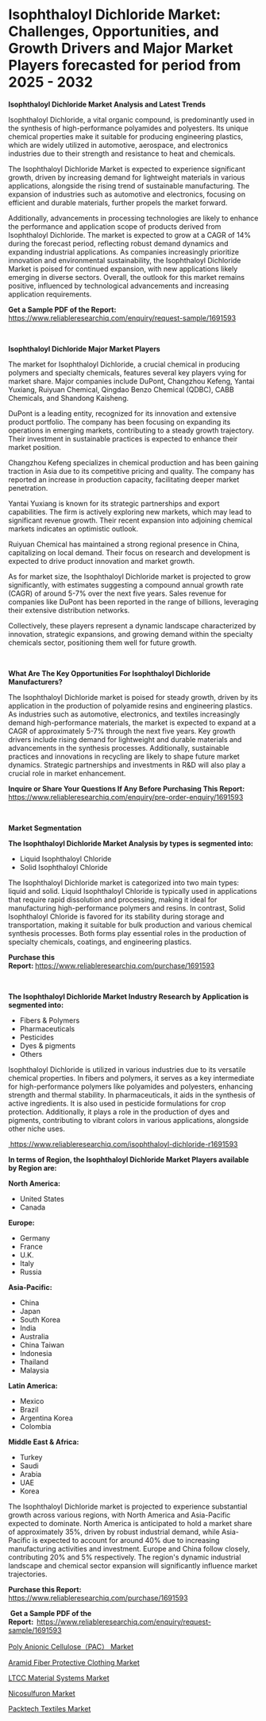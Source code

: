 <p><h1>Isophthaloyl Dichloride Market: Challenges, Opportunities, and Growth Drivers and Major Market Players forecasted for period from 2025 - 2032</h1></p><p><strong>Isophthaloyl Dichloride Market Analysis and Latest Trends</strong></p>
<p><p>Isophthaloyl Dichloride, a vital organic compound, is predominantly used in the synthesis of high-performance polyamides and polyesters. Its unique chemical properties make it suitable for producing engineering plastics, which are widely utilized in automotive, aerospace, and electronics industries due to their strength and resistance to heat and chemicals. </p><p>The Isophthaloyl Dichloride Market is expected to experience significant growth, driven by increasing demand for lightweight materials in various applications, alongside the rising trend of sustainable manufacturing. The expansion of industries such as automotive and electronics, focusing on efficient and durable materials, further propels the market forward. </p><p>Additionally, advancements in processing technologies are likely to enhance the performance and application scope of products derived from Isophthaloyl Dichloride. The market is expected to grow at a CAGR of 14% during the forecast period, reflecting robust demand dynamics and expanding industrial applications. As companies increasingly prioritize innovation and environmental sustainability, the Isophthaloyl Dichloride Market is poised for continued expansion, with new applications likely emerging in diverse sectors. Overall, the outlook for this market remains positive, influenced by technological advancements and increasing application requirements.</p></p>
<p><strong>Get a Sample PDF of the Report:&nbsp;</strong> <a href="https://www.reliableresearchiq.com/enquiry/request-sample/1691593?utm_campaign=973&utm_medium=2&utm_source=Github&utm_content=ia&utm_term=07012025&utm_id=isophthaloyl-dichloride">https://www.reliableresearchiq.com/enquiry/request-sample/1691593</a></p>
<p>&nbsp;</p>
<p><strong>Isophthaloyl Dichloride Major Market Players</strong></p>
<p><p>The market for Isophthaloyl Dichloride, a crucial chemical in producing polymers and specialty chemicals, features several key players vying for market share. Major companies include DuPont, Changzhou Kefeng, Yantai Yuxiang, Ruiyuan Chemical, Qingdao Benzo Chemical (QDBC), CABB Chemicals, and Shandong Kaisheng. </p><p>DuPont is a leading entity, recognized for its innovation and extensive product portfolio. The company has been focusing on expanding its operations in emerging markets, contributing to a steady growth trajectory. Their investment in sustainable practices is expected to enhance their market position.</p><p>Changzhou Kefeng specializes in chemical production and has been gaining traction in Asia due to its competitive pricing and quality. The company has reported an increase in production capacity, facilitating deeper market penetration.</p><p>Yantai Yuxiang is known for its strategic partnerships and export capabilities. The firm is actively exploring new markets, which may lead to significant revenue growth. Their recent expansion into adjoining chemical markets indicates an optimistic outlook.</p><p>Ruiyuan Chemical has maintained a strong regional presence in China, capitalizing on local demand. Their focus on research and development is expected to drive product innovation and market growth.</p><p>As for market size, the Isophthaloyl Dichloride market is projected to grow significantly, with estimates suggesting a compound annual growth rate (CAGR) of around 5-7% over the next five years. Sales revenue for companies like DuPont has been reported in the range of billions, leveraging their extensive distribution networks.</p><p>Collectively, these players represent a dynamic landscape characterized by innovation, strategic expansions, and growing demand within the specialty chemicals sector, positioning them well for future growth.</p></p>
<p>&nbsp;</p>
<p><strong>What Are The Key Opportunities For Isophthaloyl Dichloride Manufacturers?</strong></p>
<p><p>The Isophthaloyl Dichloride market is poised for steady growth, driven by its application in the production of polyamide resins and engineering plastics. As industries such as automotive, electronics, and textiles increasingly demand high-performance materials, the market is expected to expand at a CAGR of approximately 5-7% through the next five years. Key growth drivers include rising demand for lightweight and durable materials and advancements in the synthesis processes. Additionally, sustainable practices and innovations in recycling are likely to shape future market dynamics. Strategic partnerships and investments in R&D will also play a crucial role in market enhancement.</p></p>
<p><strong>Inquire or Share Your Questions If Any Before Purchasing This Report:</strong> <a href="https://www.reliableresearchiq.com/enquiry/pre-order-enquiry/1691593?utm_campaign=973&utm_medium=2&utm_source=Github&utm_content=ia&utm_term=07012025&utm_id=isophthaloyl-dichloride">https://www.reliableresearchiq.com/enquiry/pre-order-enquiry/1691593</a></p>
<p>&nbsp;</p>
<p><strong>Market Segmentation</strong></p>
<p><strong>The Isophthaloyl Dichloride Market Analysis by types is segmented into:</strong></p>
<p><ul><li>Liquid Isophthaloyl Chloride</li><li>Solid Isophthaloyl Chloride</li></ul></p>
<p><p>The Isophthaloyl Dichloride market is categorized into two main types: liquid and solid. Liquid Isophthaloyl Chloride is typically used in applications that require rapid dissolution and processing, making it ideal for manufacturing high-performance polymers and resins. In contrast, Solid Isophthaloyl Chloride is favored for its stability during storage and transportation, making it suitable for bulk production and various chemical synthesis processes. Both forms play essential roles in the production of specialty chemicals, coatings, and engineering plastics.</p></p>
<p><strong>Purchase this Report:&nbsp;</strong><a href="https://www.reliableresearchiq.com/purchase/1691593?utm_campaign=973&utm_medium=2&utm_source=Github&utm_content=ia&utm_term=07012025&utm_id=isophthaloyl-dichloride">https://www.reliableresearchiq.com/purchase/1691593</a></p>
<p>&nbsp;</p>
<p><strong>The Isophthaloyl Dichloride Market Industry Research by Application is segmented into:</strong></p>
<p><ul><li>Fibers & Polymers</li><li>Pharmaceuticals</li><li>Pesticides</li><li>Dyes & pigments</li><li>Others</li></ul></p>
<p><p>Isophthaloyl Dichloride is utilized in various industries due to its versatile chemical properties. In fibers and polymers, it serves as a key intermediate for high-performance polymers like polyamides and polyesters, enhancing strength and thermal stability. In pharmaceuticals, it aids in the synthesis of active ingredients. It is also used in pesticide formulations for crop protection. Additionally, it plays a role in the production of dyes and pigments, contributing to vibrant colors in various applications, alongside other niche uses.</p></p>
<p><a href="https://www.reliableresearchiq.com/isophthaloyl-dichloride-r1691593?utm_campaign=973&utm_medium=2&utm_source=Github&utm_content=ia&utm_term=07012025&utm_id=isophthaloyl-dichloride">&nbsp;https://www.reliableresearchiq.com/isophthaloyl-dichloride-r1691593</a></p>
<p><strong>In terms of Region, the Isophthaloyl Dichloride Market Players available by Region are:</strong></p>
<p>
    <p> <strong> North America: </strong>
        <ul>
            <li>United States</li>
            <li>Canada</li>
        </ul>
        </p> 
    <p> <strong> Europe: </strong>
        <ul>
            <li>Germany</li>
            <li>France</li>
            <li>U.K.</li>
            <li>Italy</li>
            <li>Russia</li>
        </ul>
        </p> 
    <p> <strong> Asia-Pacific: </strong>
        <ul>
            <li>China</li>
            <li>Japan</li>
            <li>South Korea</li>
            <li>India</li>
            <li>Australia</li>
            <li>China Taiwan</li>
            <li>Indonesia</li>
            <li>Thailand</li>
            <li>Malaysia</li>
        </ul>
        </p> 
    <p> <strong> Latin America: </strong>
        <ul>
            <li>Mexico</li>
            <li>Brazil</li>
            <li>Argentina Korea</li>
            <li>Colombia</li>
        </ul>
        </p> 
    <p> <strong> Middle East & Africa: </strong>
        <ul>
            <li>Turkey</li>
            <li>Saudi</li>
            <li>Arabia</li>
            <li>UAE</li>
            <li>Korea</li>
        </ul>
    </p>
    </p>
<p><p>The Isophthaloyl Dichloride market is projected to experience substantial growth across various regions, with North America and Asia-Pacific expected to dominate. North America is anticipated to hold a market share of approximately 35%, driven by robust industrial demand, while Asia-Pacific is expected to account for around 40% due to increasing manufacturing activities and investment. Europe and China follow closely, contributing 20% and 5% respectively. The region's dynamic industrial landscape and chemical sector expansion will significantly influence market trajectories.</p></p>
<p><strong>Purchase this Report: </strong><a href="https://www.reliableresearchiq.com/purchase/1691593?utm_campaign=973&utm_medium=2&utm_source=Github&utm_content=ia&utm_term=07012025&utm_id=isophthaloyl-dichloride">https://www.reliableresearchiq.com/purchase/1691593</a></p>
<p>&nbsp;<strong>Get a Sample PDF of the Report:&nbsp;&nbsp;</strong><a href="https://www.reliableresearchiq.com/enquiry/request-sample/1691593?utm_campaign=973&utm_medium=2&utm_source=Github&utm_content=ia&utm_term=07012025&utm_id=isophthaloyl-dichloride">https://www.reliableresearchiq.com/enquiry/request-sample/1691593</a></p>
<p><strong></strong></p>
<p><p><a href="https://github.com/rosalinebhakta48/Market-Research-Report-List-1/blob/main/poly-anionic-cellulosepac-market.md?utm_campaign=973&utm_medium=2&utm_source=Github&utm_content=ia&utm_term=07012025&utm_id=isophthaloyl-dichloride">Poly Anionic Cellulose（PAC） Market</a></p><p><a href="https://github.com/nathaliehurles7142/Market-Research-Report-List-1/blob/main/aramid-fiber-protective-clothing-market.md?utm_campaign=973&utm_medium=2&utm_source=Github&utm_content=ia&utm_term=07012025&utm_id=isophthaloyl-dichloride">Aramid Fiber Protective Clothing Market</a></p><p><a href="https://github.com/darenph8er/Market-Research-Report-List-1/blob/main/ltcc-material-systems-market.md?utm_campaign=973&utm_medium=2&utm_source=Github&utm_content=ia&utm_term=07012025&utm_id=isophthaloyl-dichloride">LTCC Material Systems Market</a></p><p><a href="https://github.com/ElviraLeka1962/Market-Research-Report-List-1/blob/main/nicosulfuron-market.md?utm_campaign=973&utm_medium=2&utm_source=Github&utm_content=ia&utm_term=07012025&utm_id=isophthaloyl-dichloride">Nicosulfuron Market</a></p><p><a href="https://github.com/chongseney974/Market-Research-Report-List-1/blob/main/packtech-textiles-market.md?utm_campaign=973&utm_medium=2&utm_source=Github&utm_content=ia&utm_term=07012025&utm_id=isophthaloyl-dichloride">Packtech Textiles Market</a></p></p>
